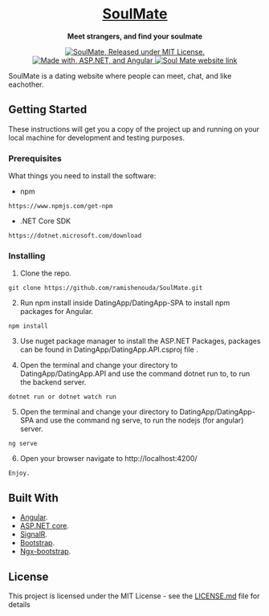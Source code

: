 <h1 align="center">
  <a href="https://soulmate.azurewebsites.net/">
    SoulMate
  </a>
</h1>

<p align="center">
  <strong>Meet strangers, and find your soulmate</strong><br>
</p>

<p align="center">
  <a href="https://github.com/ramishenouda/SoulMate/blob/master/LICENSE">
    <img src="https://img.shields.io/badge/license-MIT-blue.svg" alt="SoulMate, Released under MIT License." />
  </a>
  <a href="https://www.npmjs.org/package/react-native">
    <img src="https://img.shields.io/badge/Made%20with-ASP.net & Angular-1f425f.svg" alt="Made with, ASP.NET, and Angular" />
  </a>
  <a href="http://soulmate.azurewebsites.net/">
    <img src="https://img.shields.io/badge/Website-SoulMate-brightgreen.svg" alt="Soul Mate website link" />
  </a>
</p>

SoulMate is a dating website where people can meet, chat, and like eachother.

## Getting Started

These instructions will get you a copy of the project up and running on your local machine for development and testing purposes.

### Prerequisites

What things you need to install the software:

- npm

```
https://www.npmjs.com/get-npm
```

- .NET Core SDK

```
https://dotnet.microsoft.com/download
```

### Installing

1. Clone the repo.

```
git clone https://github.com/ramishenouda/SoulMate.git
```

2. Run npm install inside DatingApp/DatingApp-SPA to install npm packages for Angular.

```
npm install
```

3. Use nuget package manager to install the ASP.NET Packages, packages can be found in DatingApp/DatingApp.API.csproj file .

4. Open the terminal and change your directory to DatingApp/DatingApp.API and use the command dotnet run to, to run the backend server. 

```
dotnet run or dotnet watch run
```
5. Open the terminal and change your directory to DatingApp/DatingApp-SPA and use the command ng serve, to run the nodejs (for angular) server.   

```
ng serve
```

6. Open your browser navigate to http://localhost:4200/

```
Enjoy.
```

## Built With

* [Angular](https://angular.io/).
* [ASP.NET core](https://dotnet.microsoft.com/apps/aspnet).
* [SignalR](https://dotnet.microsoft.com/apps/aspnet/signalr).
* [Bootstrap](https://getbootstrap.com/).
* [Ngx-bootstrap](https://valor-software.com/ngx-bootstrap/#/).

## License

This project is licensed under the MIT License - see the [LICENSE.md](LICENSE.md) file for details
